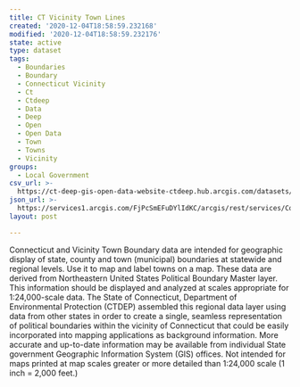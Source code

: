 ```yaml
---
title: CT Vicinity Town Lines
created: '2020-12-04T18:58:59.232168'
modified: '2020-12-04T18:58:59.232176'
state: active
type: dataset
tags:
  - Boundaries
  - Boundary
  - Connecticut Vicinity
  - Ct
  - Ctdeep
  - Data
  - Deep
  - Open
  - Open Data
  - Town
  - Towns
  - Vicinity
groups:
  - Local Government
csv_url: >-
  https://ct-deep-gis-open-data-website-ctdeep.hub.arcgis.com/datasets/82672ae5f3764021b9a4804f524f928b_0.csv?outSR=%7B%22latestWkid%22%3A2234%2C%22wkid%22%3A102656%7D
json_url: >-
  https://services1.arcgis.com/FjPcSmEFuDYlIdKC/arcgis/rest/services/Connecticut_and_Vicinity_Town_Boundary_Set/FeatureServer/0
layout: post

---
```

Connecticut and Vicinity Town Boundary data are intended for geographic display of state, county and town (municipal) boundaries at statewide and regional levels. Use it to map and label towns on a map. These data are derived from Northeastern United States Political Boundary Master layer.
This information should be displayed and analyzed at scales appropriate for 1:24,000-scale data. The State of Connecticut, Department of Environmental Protection (CTDEP) assembled this regional data layer using data from other states in order to create a single, seamless representation of political boundaries within the vicinity of Connecticut that could be easily incorporated into mapping applications as background information. More accurate and up-to-date information may be available from individual State government Geographic Information System (GIS) offices. Not intended for maps printed at map scales greater or more detailed than 1:24,000 scale (1 inch = 2,000 feet.)
